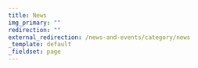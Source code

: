 ```yaml
---
title: News
img_primary: ""
redirection: ""
external_redirection: /news-and-events/category/news
_template: default
_fieldset: page
---
```

